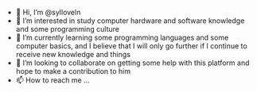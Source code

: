 - 👋 Hi, I’m @sylloveln
- 👀 I’m interested in study computer hardware and software knowledge and some programming culture
- 🌱 I’m currently learning some programming languages and some computer basics, and I believe that I will only go further if I continue to receive new knowledge and things
- 💞️ I’m looking to collaborate on  getting some help with this platform and hope to make a contribution to him
- 📫 How to reach me ...

<!---
sylloveln/sylloveln is a ✨ special ✨ repository because its `README.md` (this file) appears on your GitHub profile.
You can click the Preview link to take a look at your changes.
--->
